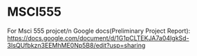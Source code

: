 # MSCI555
For Msci 555 projcet/n
Google docs(Preliminary Project Report): https://docs.google.com/document/d/1G1pCLTEKJA7a04IgkSd-3IsQUfbkzn3EEMhME0Np5B8/edit?usp=sharing
